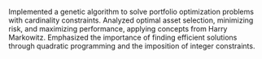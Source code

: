 Implemented a genetic algorithm to solve portfolio optimization problems with cardinality constraints. Analyzed optimal asset selection, minimizing risk, and maximizing performance, applying concepts from Harry Markowitz. Emphasized the importance of finding efficient solutions through quadratic programming and the imposition of integer constraints.
